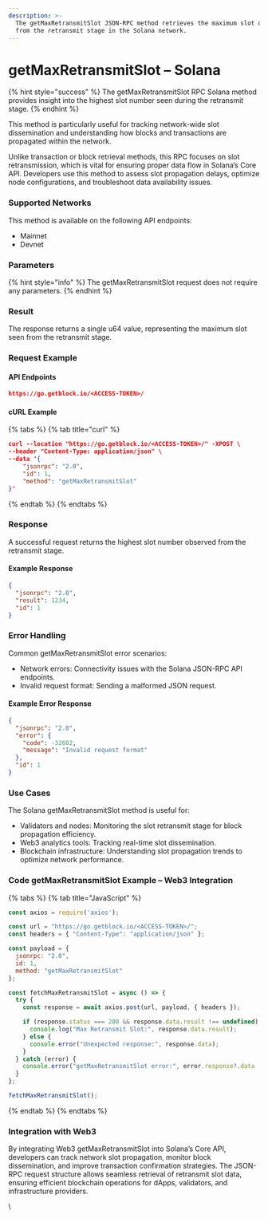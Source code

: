```yaml
---
description: >-
  The getMaxRetransmitSlot JSON-RPC method retrieves the maximum slot observed
  from the retransmit stage in the Solana network.
---
```


# getMaxRetransmitSlot – Solana

{% hint style="success" %}
The getMaxRetransmitSlot RPC Solana method provides insight into the highest slot number seen during the retransmit stage.&#x20;
{% endhint %}

This method is particularly useful for tracking network-wide slot dissemination and understanding how blocks and transactions are propagated within the network.

Unlike transaction or block retrieval methods, this RPC focuses on slot retransmission, which is vital for ensuring proper data flow in Solana’s Core API. Developers use this method to assess slot propagation delays, optimize node configurations, and troubleshoot data availability issues.

### Supported Networks

This method is available on the following API endpoints:

* Mainnet
* Devnet

### Parameters

{% hint style="info" %}
The getMaxRetransmitSlot request does not require any parameters.
{% endhint %}

### Result

The response returns a single u64 value, representing the maximum slot seen from the retransmit stage.

### Request Example

#### API Endpoints

```json
https://go.getblock.io/<ACCESS-TOKEN>/
```

#### cURL Example

{% tabs %}
{% tab title="curl" %}
```json
curl --location "https://go.getblock.io/<ACCESS-TOKEN>/" -XPOST \
--header "Content-Type: application/json" \
--data '{
    "jsonrpc": "2.0",
    "id": 1,
    "method": "getMaxRetransmitSlot"
}'
```
{% endtab %}
{% endtabs %}

### Response

A successful request returns the highest slot number observed from the retransmit stage.

#### Example Response

```json
{
  "jsonrpc": "2.0",
  "result": 1234,
  "id": 1
}
```

### Error Handling

Common getMaxRetransmitSlot error scenarios:

* Network errors: Connectivity issues with the Solana JSON-RPC API endpoints.
* Invalid request format: Sending a malformed JSON request.

#### Example Error Response

```json
{
  "jsonrpc": "2.0",
  "error": {
    "code": -32602,
    "message": "Invalid request format"
  },
  "id": 1
}
```

### Use Cases

The Solana getMaxRetransmitSlot method is useful for:

* Validators and nodes: Monitoring the slot retransmit stage for block propagation efficiency.
* Web3 analytics tools: Tracking real-time slot dissemination.
* Blockchain infrastructure: Understanding slot propagation trends to optimize network performance.

### Code getMaxRetransmitSlot Example – Web3 Integration



{% tabs %}
{% tab title="JavaScript" %}
```javascript
const axios = require('axios');

const url = "https://go.getblock.io/<ACCESS-TOKEN>/"; 
const headers = { "Content-Type": "application/json" };

const payload = {
  jsonrpc: "2.0",
  id: 1,
  method: "getMaxRetransmitSlot"
};

const fetchMaxRetransmitSlot = async () => {
  try {
    const response = await axios.post(url, payload, { headers });

    if (response.status === 200 && response.data.result !== undefined) {
      console.log("Max Retransmit Slot:", response.data.result);
    } else {
      console.error("Unexpected response:", response.data);
    }
  } catch (error) {
    console.error("getMaxRetransmitSlot error:", error.response?.data || error.message);
  }
};

fetchMaxRetransmitSlot();

```
{% endtab %}
{% endtabs %}

### Integration with Web3

By integrating Web3 getMaxRetransmitSlot into Solana’s Core API, developers can track network slot propagation, monitor block dissemination, and improve transaction confirmation strategies. The JSON-RPC request structure allows seamless retrieval of retransmit slot data, ensuring efficient blockchain operations for dApps, validators, and infrastructure providers.

\
